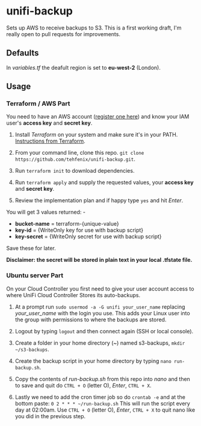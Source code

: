# unifi-backup
Sets up AWS to receive backups to S3. This is a first working draft, I'm really open to pull requests for improvements.

## Defaults
In *variables.tf* the deafult region is set to **eu-west-2** (London).

## Usage
### Terraform / AWS Part

You need to have an AWS account ([register one here](https://aws.amazon.com/)) and know your IAM user's **access key** and **secret key**.

1. Install *Terraform* on your system and make sure it's in your PATH. [Instructions from Terraform](https://learn.hashicorp.com/terraform/getting-started/install.html).

2. From your command line, clone this repo. `git clone https://github.com/tehfenix/unifi-backup.git`.

3. Run `terraform init` to download dependencies.

4. Run `terraform apply` and supply the requested values, your **access key** and **secret key**.

5. Review the implementation plan and if happy type `yes` and hit *Enter*.

You will get 3 values returned: -

* **bucket-name** = terraform-{unique-value}
* **key-id** = {WriteOnly key for use with backup script}
* **key-secret** = {WriteOnly secret for use with backup script}

Save these for later.

**Disclaimer: the secret will be stored in plain text in your local .tfstate file.**

### Ubuntu server Part
On your Cloud Controller you first need to give your user account access to where UniFi Cloud Controller Stores its auto-backups.

1. At a prompt run `sudo usermod -a -G unifi your_user_name` replacing *your_user_name* with the login you use. This adds your Linux user into the group with permissions to where the backups are stored.

2. Logout by typing `logout` and then connect again (SSH or local console).

3. Create a folder in your home directory (*~*) named s3-backups, `mkdir ~/s3-backups`.

4. Create the backup script in your home directory by typing `nano run-backup.sh`.

5. Copy the contents of *run-backup.sh* from this repo into *nano* and then to save and quit do `CTRL + O` (letter O), *Enter*, `CTRL + X`.

6. Lastly we need to add the cron timer job so do `crontab -e` and at the bottom paste: `0 2 * * * ~/run-backup.sh` This will run the script every day at 02:00am. Use `CTRL + O` (letter O), *Enter*, `CTRL + X` to quit nano like you did in the previous step.
